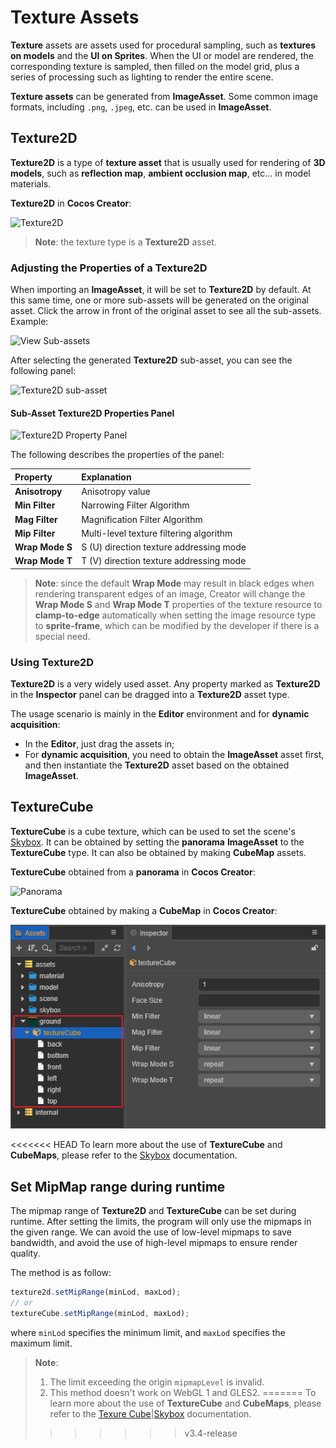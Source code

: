 # Texture Assets

__Texture__ assets are assets used for procedural sampling, such as __textures on models__ and the __UI on Sprites__. When the UI or model are rendered, the corresponding texture is sampled, then filled on the model grid, plus a series of processing such as lighting to render the entire scene.

__Texture assets__ can be generated from __ImageAsset__. Some common image formats, including `.png`, `.jpeg`, etc. can be used in __ImageAsset__.

## Texture2D

__Texture2D__ is a type of __texture asset__ that is usually used for rendering of __3D models__, such as __reflection map__, __ambient occlusion map__, etc... in model materials.

__Texture2D__ in __Cocos Creator__:

![Texture2D](texture/Texture2D.jpg)

> __Note__: the texture type is a __Texture2D__ asset.

### Adjusting the Properties of a Texture2D

When importing an __ImageAsset__, it will be set to __Texture2D__ by default. At this same time, one or more sub-assets will be generated on the original asset. Click the arrow in front of the original asset to see all the sub-assets. Example:

![View Sub-assets](texture/SubAssets.gif)

After selecting the generated __Texture2D__ sub-asset, you can see the following panel:

![Texture2D sub-asset](texture/Texture2DPanel.jpg)

#### Sub-Asset Texture2D Properties Panel

![Texture2D Property Panel](texture/Texture2DDetail.jpg)

The following describes the properties of the panel:

| Property        | Explanation                             |
| :-------------- | :-------------------------------------- |
| __Anisotropy__  | Anisotropy value                        |
| __Min Filter__  | Narrowing Filter Algorithm              |
| __Mag Filter__  | Magnification Filter Algorithm          |
| __Mip Filter__  | Multi-level texture filtering algorithm |
| __Wrap Mode S__ | S (U) direction texture addressing mode |
| __Wrap Mode T__ | T (V) direction texture addressing mode |

> __Note__: since the default __Wrap Mode__ may result in black edges when rendering transparent edges of an image, Creator will change the __Wrap Mode S__ and __Wrap Mode T__ properties of the texture resource to __clamp-to-edge__ automatically when setting the image resource type to __sprite-frame__, which can be modified by the developer if there is a special need.

### Using Texture2D

__Texture2D__ is a very widely used asset. Any property marked as __Texture2D__ in the __Inspector__ panel can be dragged into a __Texture2D__ asset type.

The usage scenario is mainly in the __Editor__ environment and for __dynamic acquisition__:

- In the __Editor__, just drag the assets in;
- For __dynamic acquisition__, you need to obtain the __ImageAsset__ asset first, and then instantiate the __Texture2D__ asset based on the obtained __ImageAsset__.

## TextureCube

__TextureCube__ is a cube texture, which can be used to set the scene's [Skybox](../concepts/scene/skybox.md). It can be obtained by setting the __panorama__ __ImageAsset__ to the __TextureCube__ type. It can also be obtained by making __CubeMap__ assets.

__TextureCube__ obtained from a __panorama__ in __Cocos Creator__:

![Panorama](texture/Panorama.jpg)

__TextureCube__ obtained by making a __CubeMap__ in __Cocos Creator__:

![CubeMap](./texture/texture-cube.png)

<<<<<<< HEAD
To learn more about the use of __TextureCube__ and __CubeMaps__, please refer to the [Skybox](../concepts/scene/skybox.md) documentation.

## Set MipMap range during runtime

The mipmap range of __Texture2D__ and __TextureCube__ can be set during runtime. After setting the limits, the program will only use the mipmaps in the given range. We can avoid the use of low-level mipmaps to save bandwidth, and avoid the use of high-level mipmaps to ensure render quality.

The method is as follow:

```Javascript
texture2d.setMipRange(minLod, maxLod);
// or
textureCube.setMipRange(minLod, maxLod);
```

where `minLod` specifies the minimum limit, and `maxLod` specifies the maximum limit.

> __Note__:
> 1. The limit exceeding the origin `mipmapLevel` is invalid.
> 2. This method doesn't work on WebGL 1 and GLES2.
=======
To learn more about the use of __TextureCube__ and __CubeMaps__, please refer to the [Texure Cube](./texture-cube.md)|[Skybox](../concepts/scene/skybox.md) documentation.
>>>>>>> v3.4-release
